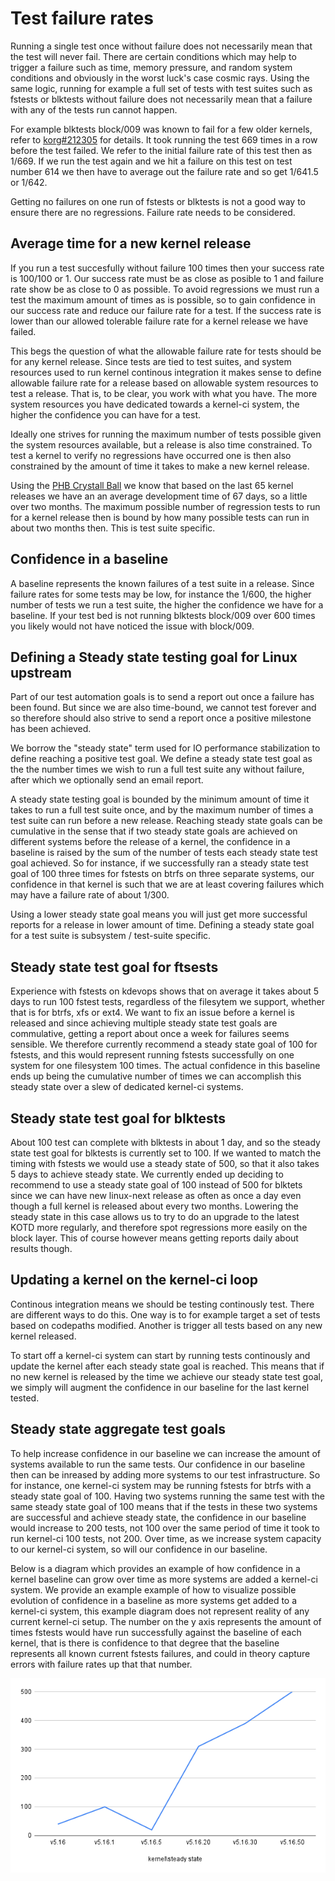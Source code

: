 # Test failure rates

Running a single test once without failure does not necessarily mean that the
test will never fail. There are certain conditions which may help to trigger a
failure such as time, memory pressure, and random system conditions and
obviously in the worst luck's case cosmic rays. Using the same logic, running
for example a full set of tests with test suites such as fstests or blktests
without failure does not necessarily mean that a failure with any of the tests
run cannot happen.

For example blktests block/009 was known to fail for a few older kernels,
refer to [korg#212305](https://bugzilla.kernel.org/show_bug.cgi?id=212305)
for details. It took running the test 669 times in a row before the test
failed. We refer to the initial failure rate of this test then as 1/669. If
we run the test again and we hit a failure on this test on test number 614 we
then have to average out the failure rate and so get 1/641.5 or 1/642.

Getting no failures on one run of fstests or blktests is not a good way
to ensure there are no regressions. Failure rate needs to be considered.

## Average time for a new kernel release

If you run a test succesfully without failure 100 times then your success
rate is 100/100 or 1. Our success rate must be as close as posible to 1 and
failure rate show be as close to 0 as possible. To avoid regressions we must
run a test the maximum amount of times as is possible, so to gain confidence
in our success rate and reduce our failure rate for a test. If the success rate
is lower than our allowed tolerable failure rate for a kernel release we have
failed. 

This begs the question of what the allowable failure rate for tests should be
for any kernel release. Since tests are tied to test suites, and system
resources used to run kernel continous integration it makes sense to define
allowable failure rate for a release based on allowable system resources to
test a release. That is, to be clear, you work with what you have. The more
system resources you have dedicated towards a kernel-ci system, the higher the
confidence you can have for a test.

Ideally one strives for running the maximum number of tests possible given
the system resources available, but a release is also time constrained. To
test a kernel to verify no regressions have occurred one is then also
constrained by the amount of time it takes to make a new kernel release.

Using the [PHB Crystall Ball](http://phb-crystal-ball.org/) we know that
based on the last 65 kernel releases we have an an average development time of
67 days, so a little over two months. The maximum possible number of
regression tests to run for a kernel release then is bound by how many
possible tests can run in about two months then. This is test suite specific.

## Confidence in a baseline

A baseline represents the known failures of a test suite in a release.
Since failure rates for some tests may be low, for instance the 1/600,
the higher number of tests we run a test suite, the higher the confidence
we have for a baseline. If your test bed is not running blktests block/009
over 600 times you likely would not have noticed the issue with block/009.

## Defining a Steady state testing goal for Linux upstream

Part of our test automation goals is to send a report out once a failure has
been found. But since we are also time-bound, we cannot test forever and
so therefore should also strive to send a report once a positive milestone
has been achieved.

We borrow the "steady state" term used for IO performance stabilization
to define reaching a positive test goal. We define a steady state test goal
as the the number times we wish to run a full test suite any without failure,
after which we optionally send an email report.

A steady state testing goal is bounded by the minimum amount of time it takes
to run a full test suite once, and by the maximum number of times a test suite
can run before a new release. Reaching steady state goals can be cumulative
in the sense that if two steady state goals are achieved on different systems
before the release of a kernel, the confidence in a baseline is raised by the
sum of the number of tests each steady state test goal achieved. So for
instance, if we successfully ran a steady state test goal of 100 three times
for fstests on btrfs on three separate systems, our confidence in that kernel
is such that we are at least covering failures which may have a failure rate
of about 1/300.

Using a lower steady state goal means you will just get more successful
reports for a release in lower amount of time. Defining a steady state goal
for a test suite is subsystem / test-suite specific.

## Steady state test goal for ftsests

Experience with fstests on kdevops shows that on average it takes about 5 days
to run 100 fstest tests, regardless of the filesytem we support, whether that
is for btrfs, xfs or ext4. We want to fix an issue before a kernel is released
and since achieving multiple steady state test goals are commulative, getting
a report about once a week for failures seems sensible. We therefore currently
recommend a steady state goal of 100 for fstests, and this would represent
running fstests successfully on one system for one filesystem 100 times. The
actual confidence in this baseline ends up being the cumulative number of times
we can accomplish this steady state over a slew of dedicated kernel-ci systems.

## Steady state test goal for blktests

About 100 test can complete with blktests in about 1 day, and so the steady
state test goal for blktests is currently set to 100. If we wanted to match
the timing with fstests we would use a steady state of 500, so that it also
takes 5 days to achieve steady state. We currently ended up deciding to
recommend to use a steady state goal of 100 instead of 500 for blktets since we
can have new linux-next release as often as once a day even though a full kernel
is released about every two months. Lowering the steady state in this case
allows us to try to do an upgrade to the latest KOTD more regularly, and
therefore spot regressions more easily on the block layer. This of course
however means getting reports daily about results though.

## Updating a kernel on the kernel-ci loop

Continous integration means we should be testing continously test. There are
different ways to do this. One way is to for example target a set of tests
based on codepaths modified. Another is trigger all tests based on any new
kernel released.

To start off a kernel-ci system can start by running tests continously and
update the kernel after each steady state goal is reached. This means that if
no new kernel is released by the time we achieve our steady state test goal,
we simply will augment the confidence in our baseline for the last kernel
tested.

## Steady state aggregate test goals

To help increase confidence in our baseline we can increase the amount of
systems available to run the same tests. Our confidence in our baseline then
can be inreased by adding more systems to our test infrastructure. So for
instance, one kernel-ci system may be running fstests for btrfs with a steady
state goal of 100. Having two systems running the same test with the same
steady state goal of 100 means that if the tests in these two systems are
successful and achieve steady state, the confidence in our baseline would
increase to 200 tests, not 100 over the same period of time it took to run
kernel-ci 100 tests, not 200. Over time, as we increase system capacity to our
kernel-ci system, so will our confidence in our baseline.

Below is a diagram which provides an example of how confidence in a kernel
baseline can grow over time as more systems are added a kernel-ci system. We
provide an example example of how to visualize possible evolution of confidence
in a baseline as more systems get added to a kernel-ci system, this example
diagram does not represent reality of any current kernel-ci setup. The number
on the y axis represents the amount of times fstests would have run successfully
against the baseline of each kernel, that is there is confidence to that degree
that the baseline represents all known current fstests failures, and could in
theory capture errors with failure rates up that that number.

![kernel-ci-steady-state-chart](/images/kernel-ci-chart.png)
